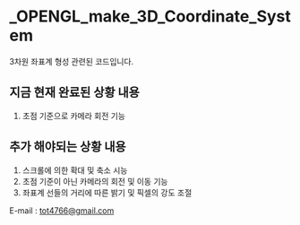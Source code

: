 # _OPENGL_make_3D_Coordinate_System

3차원 좌표계 형성 관련된 코드입니다.

## 지금 현재 완료된 상황 내용 ##
  1. 초점 기준으로 카메라 회전 기능


## 추가 해야되는 상황 내용 ##
  1. 스크롤에 의한 확대 및 축소 시능
  2. 초점 기준이 아닌 카메라의 회전 및 이동 기능
  3. 좌표계 선들의 거리에 따른 밝기 및 픽셀의 강도 조절

E-mail : tot4766@gmail.com
